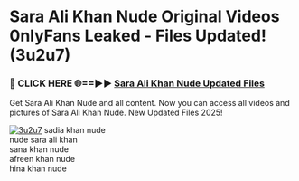 # Sara Ali Khan Nude Original Videos 0nlyFans Leaked - Files Updated! (3u2u7)

<h3>🔴 CLICK HERE 🌐==►► <a href="https://tinyurl.com/yrmya6cz" rel="nofollow">Sara Ali Khan Nude Updated Files</a></h3>

Get Sara Ali Khan Nude and all content. Now you can access all videos and pictures of Sara Ali Khan Nude. New Updated Files 2025!

[![3u2u7](https://i.imgur.com/FMdXYCs.gif)](https://tinyurl.com/yrmya6cz)
sadia khan nude<br>
nude sara ali khan<br>
sana khan nude<br>
afreen khan nude<br>
hina khan nude